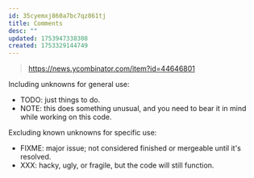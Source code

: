 ```yaml
---
id: 35cyemxj860a7bc7qz861tj
title: Comments
desc: ""
updated: 1753947338308
created: 1753329144749
---
```


> https://news.ycombinator.com/item?id=44646801

Including unknowns for general use:

- TODO: just things to do.
- NOTE: this does something unusual, and you need to bear it in mind while working on this code.

Excluding known unknowns for specific use:

- FIXME: major issue; not considered finished or mergeable until it's resolved.
- XXX: hacky, ugly, or fragile, but the code will still function.
